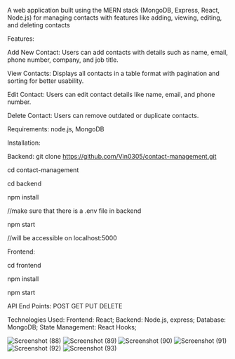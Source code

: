 A web application built using the MERN stack (MongoDB, Express, React, Node.js) for managing contacts with features like adding, viewing, editing, and deleting contacts

Features:

Add New Contact: Users can add contacts with details such as name, email, phone number, company, and job title.

View Contacts: Displays all contacts in a table format with pagination and sorting for better usability.

Edit Contact: Users can edit contact details like name, email, and phone number.

Delete Contact: Users can remove outdated or duplicate contacts.

Requirements: node.js, MongoDB

Installation:

Backend:
git clone https://github.com/Vin0305/contact-management.git

cd contact-management

cd backend

npm install

//make sure that there is a .env file in backend

npm start

//will be accessible on localhost:5000

Frontend:

cd frontend

npm install

npm start

API End Points:
POST
GET
PUT
DELETE

Technologies Used:
Frontend: React;
Backend: Node.js, express;
Database: MongoDB;
State Management: React Hooks;

![Screenshot (88)](https://github.com/user-attachments/assets/981c991f-010e-4b4f-bad4-7085e284f0d9)
![Screenshot (89)](https://github.com/user-attachments/assets/91ad0c31-76ec-4dd4-a5db-93551811529a)
![Screenshot (90)](https://github.com/user-attachments/assets/a3326794-227c-40f7-b8b6-a4069fa21e3b)
![Screenshot (91)](https://github.com/user-attachments/assets/d60b2374-bcd5-40eb-95ac-10cc6ceb2b6b)
![Screenshot (92)](https://github.com/user-attachments/assets/89e0c068-8069-474c-ac31-130f2c957168)
![Screenshot (93)](https://github.com/user-attachments/assets/529a77a4-7884-44df-93ba-7e8762840418)








